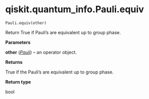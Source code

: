 # qiskit.quantum\_info.Pauli.equiv

`Pauli.equiv(other)`

Return True if Pauli’s are equivalent up to group phase.

**Parameters**

**other** ([*Pauli*](qiskit.quantum_info.Pauli#qiskit.quantum_info.Pauli "qiskit.quantum_info.Pauli")) – an operator object.

**Returns**

True if the Pauli’s are equivalent up to group phase.

**Return type**

bool
